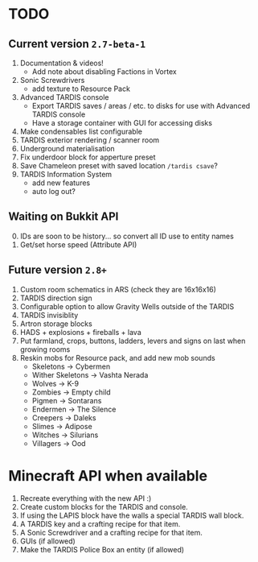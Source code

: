 # TODO

## Current version `2.7-beta-1`
1. Documentation & videos!
   * Add note about disabling Factions in Vortex
2. Sonic Screwdrivers
   * add texture to Resource Pack
4. Advanced TARDIS console
    * Export TARDIS saves / areas / etc. to disks for use with Advanced TARDIS console
    * Have a storage container with GUI for accessing disks
6. Make condensables list configurable
7. TARDIS exterior rendering / scanner room
8. Underground materialisation
9. Fix underdoor block for apperture preset
10. Save Chameleon preset with saved location `/tardis csave`?
11. TARDIS Information System
    * add new features
    * auto log out?
    
## Waiting on Bukkit API
0. IDs are soon to be history... so convert all ID use to entity names
1. Get/set horse speed (Attribute API)

## Future version `2.8+`
1. Custom room schematics in ARS (check they are 16x16x16)
2. TARDIS direction sign
3. Configurable option to allow Gravity Wells outside of the TARDIS
4. TARDIS invisiblity
5. Artron storage blocks
6. HADS + explosions + fireballs + lava
7. Put farmland, crops, buttons, ladders, levers and signs on last when growing rooms
8. Reskin mobs for Resource pack, and add new mob sounds
   * Skeletons -> Cybermen
   * Wither Skeletons -> Vashta Nerada
   * Wolves -> K-9
   * Zombies -> Empty child
   * Pigmen -> Sontarans
   * Endermen -> The Silence
   * Creepers -> Daleks
   * Slimes -> Adipose
   * Witches -> Silurians
   * Villagers -> Ood

# Minecraft API when available
1. Recreate everything with the new API :)
2. Create custom blocks for the TARDIS and console.
3. If using the LAPIS block have the walls a special TARDIS wall block.
4. A TARDIS key and a crafting recipe for that item.
5. A Sonic Screwdriver and a crafting recipe for that item.
6. GUIs (if allowed)
7. Make the TARDIS Police Box an entity (if allowed)
